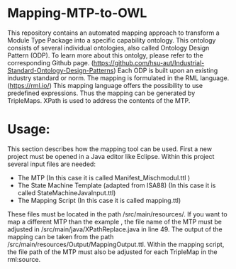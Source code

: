 # Mapping-MTP-to-OWL
This repository contains an automated mapping approach to transform a Module Type Package into a specific capability ontology. 
This ontology consists of several individual ontologies, also called Ontology Design Pattern (ODP).
To learn more about this ontolgy, please refer to the corresponding Github page. (https://github.com/hsu-aut/Industrial-Standard-Ontology-Design-Patterns) 
Each ODP is built upon an existing industry standard or norm. The mapping is formulated in the RML language. (https://rml.io/) 
This mapping language offers the possibility to use predefined expressions. 
Thus the mapping can be generated by TripleMaps. XPath is used to address the contents of the MTP. 

# Usage:
This section describes how the mapping tool can be used.
First a new project must be opened in a Java editor like Eclipse.
Within this project several input files are needed:

- The MTP (In this case it is called Manifest_Mischmodul.ttl )
- The State Machine Template (adapted from ISA88) (In this case it is called StateMachineJavaInput.ttl)
- The Mapping Script (In this case it is called mapping.ttl)

These files must be located in the path /src/main/resources/. 
If you want to map a different MTP than the example , the file name of the MTP must be adjusted in /src/main/java/XPathReplace.java in line 49.
The output of the mapping can be taken from the path /src/main/resources/Output/MappingOutput.ttl.
Within the mapping script, the file path of the MTP must also be adjusted for each TripleMap in the rml:source.

